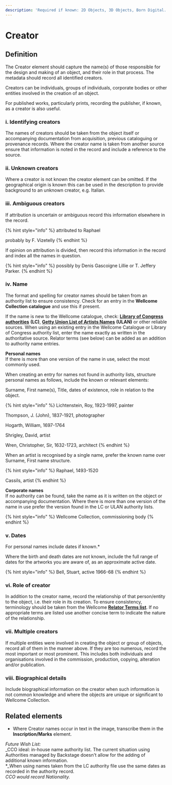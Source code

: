 ```yaml
---
description: 'Required if known: 2D Objects, 3D Objects, Born Digital. Repeatable'
---
```


# Creator

## Definition

The Creator element should capture the name\(s\) of those responsible for the design and making of an object, and their role in that process. The metadata should record all identified creators.

Creators can be individuals, groups of individuals, corporate bodies or other entities involved in the creation of an object.

For published works, particularly prints, recording the publisher, if known, as a creator is also useful. 

### i. Identifying creators

The names of creators should be taken from the object itself or accompanying documentation from acquisition, previous cataloguing or provenance records. Where the creator name is taken from another source ensure that information is noted in the record and include a reference to the source.

### ii. Unknown creators

Where a creator is not known the creator element can be omitted. If the geographical origin is known this can be used in the description to provide background to an unknown creator, e.g. Italian.

### iii. Ambiguous creators

If attribution is uncertain or ambiguous record this information elsewhere in the record.

{% hint style="info" %}
attributed to Raphael

probably by F. Vizetelly
{% endhint %}

If opinion on attribution is divided, then record this information in the record and index all the names in question.

{% hint style="info" %}
possibly by Denis Gascoigne Lillie or T. Jeffery Parker.
{% endhint %}

### iv. Name

The format and spelling for creator names should be taken from an authority list to ensure consistency. Check for an entry in the **Wellcome Collection catalogue** and use this if present.

If the name is new to the Wellcome catalogue, check: [**Library of Congress authorities**](https://authorities.loc.gov/) **\(LC\)**, [**Getty Union List of Artists Names**](http://www.getty.edu/research/tools/vocabularies/ulan/) **\(ULAN\)** or other reliable sources. When using an existing entry in the Wellcome Catalogue or Library of Congress authority list, enter the name exactly as written in the authoritative source. Relator terms \(see below\) can be added as an addition to authority name entries. 

**Personal names**  
If there is more than one version of the name in use, select the most commonly used.

When creating an entry for names not found in authority lists, structure personal names as follows, include the known or relevant elements:

Surname, First name\(s\), Title, dates of existence, role in relation to the object.

{% hint style="info" %}
Lichtenstein, Roy, 1923-1997, painter

Thompson, J. \(John\), 1837-1921, photographer

Hogarth, William, 1697-1764

Shrigley, David, artist

Wren, Christopher, Sir, 1632-1723, architect
{% endhint %}

When an artist is recognised by a single name, prefer the known name over Surname, First name structure.

{% hint style="info" %}
Raphael, 1493-1520

Cassils, artist
{% endhint %}

**Corporate names**  
If no authority can be found, take the name as it is written on the object or accompanying documentation. Where there is more than one version of the name in use prefer the version found in the LC or ULAN authority lists.

{% hint style="info" %}
Wellcome Collection, commissioning body
{% endhint %}

### v. Dates

For personal names include dates if known.\* 

Where the birth and death dates are not known, include the full range of dates for the artworks you are aware of, as an approximate active date.

{% hint style="info" %}
Bell, Stuart, active 1966-68
{% endhint %}

### vi. Role of creator

In addition to the creator name, record the relationship of that person/entity to the object, i.e. their role in its creation. To ensure consistency, terminology should be taken from the Wellcome [**Relator Terms list**](relator-terms.md). If no appropriate terms are listed use another concise term to indicate the nature of the relationship.

### vii. Multiple creators

If multiple entities were involved in creating the object or group of objects, record all of them in the manner above. If they are too numerous, record the most important or most prominent. This includes both individuals and organisations involved in the commission, production, copying, alteration and/or publication.

### viii. Biographical details

Include biographical information on the creator when such information is not common knowledge and where the objects are unique or significant to Wellcome Collection.

## Related elements

* Where Creator names occur in text in the image, transcribe them in the  **Inscription/Marks** element.  

 

_Future Wish List:_  
_CCO ideal: in-house name authority list. The current situation using Authorities managed by Backstage doesn't allow for the adding of additional known information.  
\*_When using names taken from the LC authority file use the same dates as recorded in the authority record.  
_CCO would record Nationality._         

